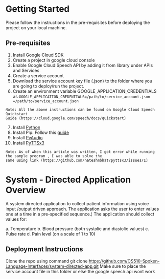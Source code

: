# Getting Started

Please follow the instructions in the pre-requisites before deploying the project on your local machine.

## Pre-requisites

1. Install Google Cloud SDK
2. Create a project in google cloud console
3. Enable Google Cloud Speech API by adding it from library under APIs and Services.
4. Create a service account
5. Download the service account key file (.json) to the folder where you are going to deploy/run the project.
6. Create an environment variable GOOGLE_APPLICATION_CREDENTIALS as `GOOGLE_APPLICATION_CREDENTIALS=/path/to/service_account.json
=/path/to/service_account.json`

```
Note: All the above instructions can be found on Google Cloud Speech Quickstart
Guide (https://cloud.google.com/speech/docs/quickstart) 
```
7. Install [Python](https://www.python.org/downloads/)
8. Install Pip. Follow this [guide](https://github.com/BurntSushi/nfldb/wiki/Python-&-pip-Windows-installation)
9. Install [PyAudio](https://people.csail.mit.edu/hubert/pyaudio/)
10. Install [PyTTSx3](https://github.com/nateshmbhat/pyttsx3/blob/master/README.rst)

```
Note: As of when this article was written, I got error while running the sample program , I was able to solve the 
same using link (https://github.com/nateshmbhat/pyttsx3/issues/1)
```

# System - Directed Application Overview

A system directed application to collect patient information using voice input /output driven approach. The application asks 
the user to enter values one at a time in a pre-specified sequence.)  The application should collect values for: 

a. Temperature
b. Blood pressure (both systolic and diastolic values)
c. Pulse rate
d. Pain level (on a scale of 1 to 10)

## Deployment Instructions

Clone the repo using command git clone https://github.com/CS510-Spoken-Language-Interfaces/system-directed-app.git 
Make sure to place the service account file in this folder or else the google speech api wont work

